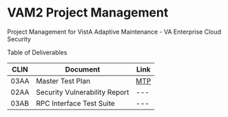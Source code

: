 # VAM2 Project Management
Project Management for VistA Adaptive Maintenance - VA Enterprise Cloud Security

Table of Deliverables

|CLIN | Document |  Link |
|---|---|---|
|03AA | Master Test Plan| [MTP](/Documents/Master_Test_Plan.md) |
|02AA	|Security Vulnerability Report | --- |
|03AB	| RPC Interface Test Suite | --- |
